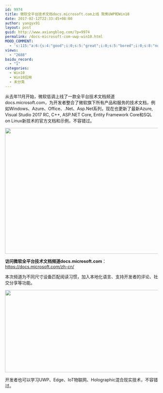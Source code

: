 ```yaml
---
id: 9974
title: 微软全平台技术文档docs.microsoft.com上线 聚焦UWP和Win10
date: 2017-02-12T22:33:45+08:00
author: yangyx91
layout: post
guid: http://www.axiangblog.com/?p=9974
permalink: /docs-microsoft-com-uwp-win10.html
MOOD_COMMENT:
  - 's:115:"a:6:{s:4:"good";i:0;s:5:"great";i:0;s:5:"bored";i:0;s:8:"nonsense";i:0;s:13:"notunderstand";i:0;s:7:"passing";i:0;}";'
views:
  - "2688"
baidu_record:
  - "1"
categories:
  - Win10
  - Win10应用
  - 未分类
---
```

从去年11月开始，微软低调上线了一款全平台技术文档频道docs.microsoft.com，为开发者整合了微软旗下所有产品和服务的技术文档，例如Windows、Azure、Office、.Net、Asp.Net系列，现在也更新了最新Azure, Visual Studio 2017 RC, C++, ASP.NET Core, Entity Framework Core和SQL on Linux新技术的官方文档和示例，不容错过。

<a href="http://www.axiangblog.com/docs-microsoft-com-uwp-win10.html/ms-doc-skills" rel="attachment wp-att-9975" target="_blank"  rel="nofollow" ><img loading="lazy" class="aligncenter size-full wp-image-9975" src="http://www.axiangblog.com/wp-content/uploads/2017/02/ms-doc-skills.jpg" alt="" width="552" height="414" /></a>

 **访问微软全平台技术文档频道docs.microsoft.com**：<a href="https://docs.microsoft.com/zh-cn/" target="_blank"  rel="nofollow" >https://docs.microsoft.com/zh-cn/</a>

本次频道为不同尺寸设备匹配阅读习惯，加入本地化语言、支持开发者的评论、社交分享等功能。

<a href="http://www.axiangblog.com/docs-microsoft-com-uwp-win10.html/ms-doc-win10" rel="attachment wp-att-9976" target="_blank"  rel="nofollow" ><img loading="lazy" class="aligncenter size-full wp-image-9976" src="http://www.axiangblog.com/wp-content/uploads/2017/02/ms-doc-win10.jpg" alt="" width="558" height="271" /></a>

开发者也可以学习UWP、Edge、IoT物联网、Holographic混合现实技术，不容错过。